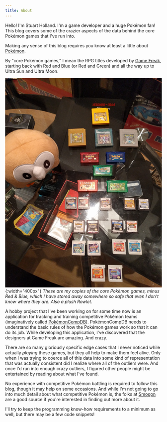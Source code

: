 ```yaml
---
title: About
---
```


Hello! I'm Stuart Holland. I'm a game developer and a huge Pokémon fan! This blog covers some of the crazier aspects of the data behind the core Pokémon games that I've run into.

Making any sense of this blog requires you know at least a little about [Pokémon](https://en.wikipedia.org/wiki/Pokémon).

By "core Pokémon games," I mean the RPG titles developed by [Game Freak](https://en.wikipedia.org/wiki/Game_Freak), starting back with Red and Blue (or Red and Green) and all the way up to Ultra Sun and Ultra Moon. 

![](/assets/img/core-games-photo.jpg){:width="400px"}
*These are my copies of the core Pokémon games, minus Red & Blue, which I have stored away somewhere so safe that even I don't know where they are. Also a plush Rowlet.*

A hobby project that I've been working on for some time now is an application for tracking and training competitive Pokémon teams (imaginatively called [PokémonCompDB](/pokemoncompdb.html)). PokémonCompDB needs to understand the basic rules of how the Pokémon games work so that it can do its job. While developing this application, I've discovered that the designers at Game Freak are amazing. And crazy. 

There are so many gloriously specific edge cases that I never noticed while actually *playing* these games, but they all help to make them feel alive. Only when I was trying to coerce all of this data into some kind of representation that was actually consistent did I realize where all of the outliers were. And once I'd run into enough crazy outliers, I figured other people might be entertained by reading about what I've found.

No experience with competitive Pokémon battling is required to follow this blog, though it may help on some occasions. And while I'm not going to go into much detail about what competitive Pokémon is, the folks at [Smogon](http://www.smogon.com/) are a good source if you're interested in finding out more about it.

I'll try to keep the programming know-how requirements to a minimum as well, but there may be a few code snippets!